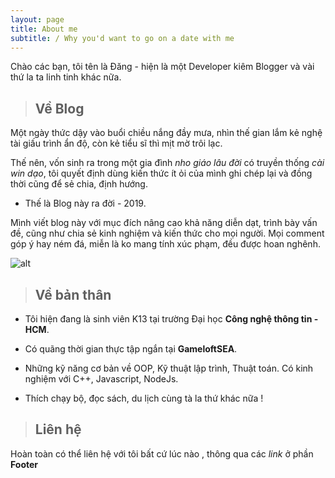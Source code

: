 ```yaml
---
layout: page
title: About me
subtitle: / Why you'd want to go on a date with me
---
```


Chào các bạn, tôi tên là Đăng - hiện là một Developer kiêm Blogger và vài thứ la ta linh tinh khác nữa.

> ## Về Blog 

Một ngày thức dậy vào buổi chiều nắng đầy mưa, nhìn thế gian lắm kẻ nghệ tài giấu trình ẩn độ, còn kẻ tiểu sĩ thì mịt mờ trôi lạc.

Thế nên, vốn sinh ra trong một gia đình *nho giáo lâu đời* có truyền thống *cài win dạo*, tôi quyết định dùng kiến thức ít ỏi của mình ghi chép lại và đồng thời cũng để sẻ chia, định hướng.

* Thế là Blog này ra đời - 2019.

Mình viết blog này với mục đích nâng cao khả năng diễn dạt, trình bày vấn đề, cũng như chia sẻ kinh nghiệm và kiến thức cho mọi người. Mọi comment góp ý hay ném đá, miễn là ko mang tính xúc phạm, đều được hoan nghênh.

![alt](https://i.imgur.com/WwXvYMa.jpg)

> ## Về bản thân
  

* Tôi hiện đang là sinh viên K13 tại trường Đại học **Công nghệ thông tin - HCM**.

* Có quãng thời gian thực tập ngắn tại **GameloftSEA**.

* Những kỹ năng cơ bản về OOP, Kỹ thuật lập trình, Thuật toán. Có kinh nghiệm với C++, Javascript, NodeJs.

* Thích chạy bộ, đọc sách, du lịch cùng tà la thứ khác nữa !

> ## Liên hệ

Hoàn toàn có thể liên hệ với tôi bất cứ lúc nào , thông qua các *link* ở phần **Footer**
